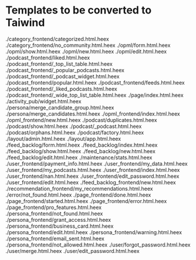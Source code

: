 # Templates to be converted to Taiwind

./category_frontend/categorized.html.heex
./category_frontend/no_community.html.heex
./opml/form.html.heex
./opml/show.html.heex
./opml/new.html.heex
./opml/edit.html.heex
./podcast_frontend/liked.html.heex
./podcast_frontend/_top_list_table.html.heex
./podcast_frontend/_popular_podcasts.html.heex
./podcast_frontend/_podcast_widget.html.heex
./podcast_frontend/popular.html.heex
./podcast_frontend/feeds.html.heex
./podcast_frontend/_liked_podcasts.html.heex
./podcast_frontend/_wide_top_list_table.html.heex
./page/index.html.heex
./activity_pub/widget.html.heex
./persona/merge_candidate_group.html.heex
./persona/merge_candidates.html.heex
./opml_frontend/index.html.heex
./opml_frontend/new.html.heex
./podcast/duplicates.html.heex
./podcast/show.html.heex
./podcast/_podcast.html.heex
./podcast/orphans.html.heex
./podcast/factory.html.heex
./layout/admin.html.heex
./layout/app.html.heex
./feed_backlog/form.html.heex
./feed_backlog/index.html.heex
./feed_backlog/show.html.heex
./feed_backlog/new.html.heex
./feed_backlog/edit.html.heex
./maintenance/stats.html.heex
./user_frontend/payment_info.html.heex
./user_frontend/my_data.html.heex
./user_frontend/my_podcasts.html.heex
./user_frontend/index.html.heex
./user_frontend/nan.html.heex
./user_frontend/edit_password.html.heex
./user_frontend/edit.html.heex
./feed_backlog_frontend/new.html.heex
./recommendation_frontend/my_recommendations.html.heex
./error/not_found.html.heex
./page_frontend/done.html.heex
./page_frontend/started.html.heex
./page_frontend/error.html.heex
./page_frontend/pro_features.html.heex
./persona_frontend/not_found.html.heex
./persona_frontend/grant_access.html.heex
./persona_frontend/business_card.html.heex
./persona_frontend/edit.html.heex
./persona_frontend/warning.html.heex
./persona_frontend/email_sent.html.heex
./persona_frontend/not_allowed.html.heex
./user/forgot_password.html.heex
./user/merge.html.heex
./user/edit_password.html.heex
